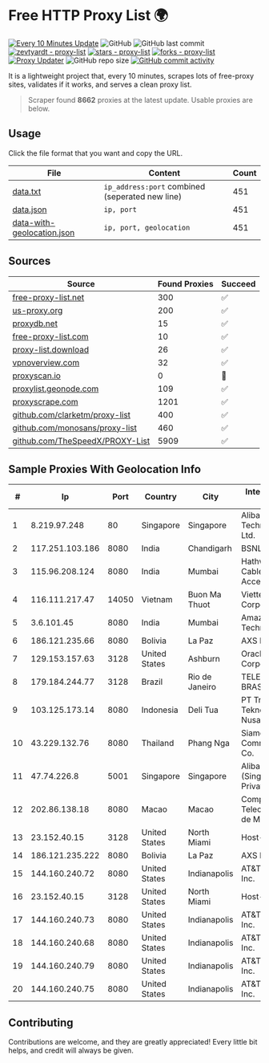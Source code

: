 
# Free HTTP Proxy List 🌍

[![Every 10 Minutes Update](https://github.com/mertguvencli/http-proxy-list/actions/workflows/main.yml/badge.svg?branch=main)](https://github.com/mertguvencli/http-proxy-list/actions/workflows/main.yml)
![GitHub](https://img.shields.io/github/license/mertguvencli/http-proxy-list)
![GitHub last commit](https://img.shields.io/github/last-commit/mertguvencli/http-proxy-list)
[![zevtyardt - proxy-list](https://img.shields.io/static/v1?label=zevtyardt&message=proxy-list&color=blue&logo=github)](https://github.com/zevtyardt/proxy-list "Go to GitHub repo")
[![stars - proxy-list](https://img.shields.io/github/stars/zevtyardt/proxy-list?style=social)](https://github.com/zevtyardt/proxy-list)
[![forks - proxy-list](https://img.shields.io/github/forks/zevtyardt/proxy-list?style=social)](https://github.com/zevtyardt/proxy-list)
[![Proxy Updater](https://github.com/zevtyardt/proxy-list/workflows/Proxy%20Updater/badge.svg)](https://github.com/zevtyardt/proxy-list/actions?query=workflow:"Proxy+Updater")
![GitHub repo size](https://img.shields.io/github/repo-size/zevtyardt/proxy-list)
[![GitHub commit activity](https://img.shields.io/github/commit-activity/m/zevtyardt/proxy-list?logo=commits)](https://github.com/zevtyardt/proxy-list/commits/main)

It is a lightweight project that, every 10 minutes, scrapes lots of free-proxy sites, validates if it works, and serves a clean proxy list.

> Scraper found **8662** proxies at the latest update. Usable proxies are below.

## Usage

Click the file format that you want and copy the URL.

|File|Content|Count|
|----|-------|-----|
|[data.txt](https://raw.githubusercontent.com/mertguvencli/http-proxy-list/main/proxy-list/data.txt)|`ip_address:port` combined (seperated new line)|451|
|[data.json](https://raw.githubusercontent.com/mertguvencli/http-proxy-list/main/proxy-list/data.json)|`ip, port`|451|
|[data-with-geolocation.json](https://raw.githubusercontent.com/mertguvencli/http-proxy-list/main/proxy-list/data-with-geolocation.json)|`ip, port, geolocation`|451|

## Sources

|Source|Found Proxies|Succeed|
|------|-------------|-------|
|[free-proxy-list.net](https://free-proxy-list.net)|300|✅|
|[us-proxy.org](https://www.us-proxy.org)|200|✅|
|[proxydb.net](http://proxydb.net)|15|✅|
|[free-proxy-list.com](https://free-proxy-list.com/?page=&port=&type%5B%5D=http&type%5B%5D=https&up_time=0&search=Search)|10|✅|
|[proxy-list.download](https://www.proxy-list.download/HTTP)|26|✅|
|[vpnoverview.com](https://vpnoverview.com/privacy/anonymous-browsing/free-proxy-servers)|32|✅|
|[proxyscan.io](https://www.proxyscan.io)|0|🚫|
|[proxylist.geonode.com](https://proxylist.geonode.com/api/proxy-list?limit=300&page=1&sort_by=lastChecked&sort_type=desc&protocols=http,https)|109|✅|
|[proxyscrape.com](https://api.proxyscrape.com/v2/?request=displayproxies&protocol=http&timeout=10000&country=all&ssl=all&anonymity=all)|1201|✅|
|[github.com/clarketm/proxy-list](https://raw.githubusercontent.com/clarketm/proxy-list/master/proxy-list-raw.txt)|400|✅|
|[github.com/monosans/proxy-list](https://raw.githubusercontent.com/monosans/proxy-list/main/proxies/http.txt)|460|✅|
|[github.com/TheSpeedX/PROXY-List](https://raw.githubusercontent.com/TheSpeedX/PROXY-List/master/http.txt)|5909|✅|


## Sample Proxies With Geolocation Info

|#|Ip|Port|Country|City|Internet Service Provider|
|-|--|----|-------|----|-------------------------|
|1|8.219.97.248|80|Singapore|Singapore|Alibaba (US) Technology Co., Ltd.|
|2|117.251.103.186|8080|India|Chandigarh|BSNL Internet|
|3|115.96.208.124|8080|India|Mumbai|Hathway IP over Cable Internet Access|
|4|116.111.217.47|14050|Vietnam|Buon Ma Thuot|Viettel Corporation|
|5|3.6.101.45|8080|India|Mumbai|Amazon Technologies Inc|
|6|186.121.235.66|8080|Bolivia|La Paz|AXS Bolivia S. A.|
|7|129.153.157.63|3128|United States|Ashburn|Oracle Corporation|
|8|179.184.244.77|3128|Brazil|Rio de Janeiro|TELEFÔNICA BRASIL S.A|
|9|103.125.173.14|8080|Indonesia|Deli Tua|PT Trinity Teknologi Nusantara|
|10|43.229.132.76|8080|Thailand|Phang Nga|Siamdata Communication Co.|
|11|47.74.226.8|5001|Singapore|Singapore|Alibaba Cloud (Singapore) Private Limited|
|12|202.86.138.18|8080|Macao|Macao|Companhia de Telecomunicacoes de Macau|
|13|23.152.40.15|3128|United States|North Miami|Host-Engine.com|
|14|186.121.235.222|8080|Bolivia|La Paz|AXS Bolivia S. A.|
|15|144.160.240.72|8080|United States|Indianapolis|AT&T Services, Inc.|
|16|23.152.40.15|3128|United States|North Miami|Host-Engine.com|
|17|144.160.240.73|8080|United States|Indianapolis|AT&T Services, Inc.|
|18|144.160.240.68|8080|United States|Indianapolis|AT&T Services, Inc.|
|19|144.160.240.79|8080|United States|Indianapolis|AT&T Services, Inc.|
|20|144.160.240.75|8080|United States|Indianapolis|AT&T Services, Inc.|



## Contributing

Contributions are welcome, and they are greatly appreciated! Every
little bit helps, and credit will always be given.

